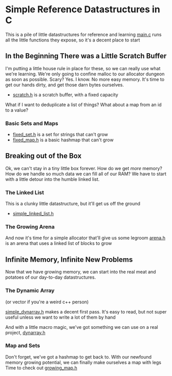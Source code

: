 # Simple Reference Datastructures in C

This is a pile of little datastructures for reference and learning
[main.c](main.c) runs all the little functions they expose, so it's a decent place to start

## In the Beginning There was a Little Scratch Buffer

I'm putting a little house rule in place for these, so we can really use what we're learning.
We're only going to confine malloc to our allocator dungeon as soon as possible. Scary? Yes. I know.
No more easy memory. It's time to get our hands dirty, and get those darn bytes ourselves.

- [scratch.h](allocators/scratch.h) is a scratch buffer, with a fixed capacity

What if I want to deduplicate a list of things?
What about a map from an id to a value?
### Basic Sets and Maps
- [fixed_set.h](maps/fixed_set.h) is a set for strings that can't grow
- [fixed_map.h](maps/fixed_map.h) is a basic hashmap that can't grow


## Breaking out of the Box
Ok, we can't stay in a tiny little box forever. How do we get *more* memory?
How do we handle so much data we can fill all of our RAM?
We have to start with a little detour into the humble linked list.

### The Linked List
This is a clunky little datastructure, but it'll get us off the ground
- [simple_linked_list.h](lists/simple_linked_list.h)

### The Growing Arena
And now it's time for a simple allocator that'll give us some legroom
[arena.h](allocators/arena.h) is an arena that uses a linked list of blocks to grow


## Infinite Memory, Infinite New Problems
Now that we have growing memory, we can start into the real meat and potatoes of our day-to-day datastructures.

### The Dynamic Array
(or vector if you're a weird c++ person)

[simple_dynarray.h](lists/simple_dynarray.h) makes a decent first pass.
It's easy to read, but not super useful unless we want to write a lot of them by hand

And with a little macro magic, we've got something we can use on a real project, [dynarray.h](lists/dynarray.h)

### Map and Sets
Don't forget, we've got a hashmap to get back to.
With our newfound memory growing potential, we can finally make ourselves a map with legs
Time to check out [growing_map.h](maps/growing_map.h)
